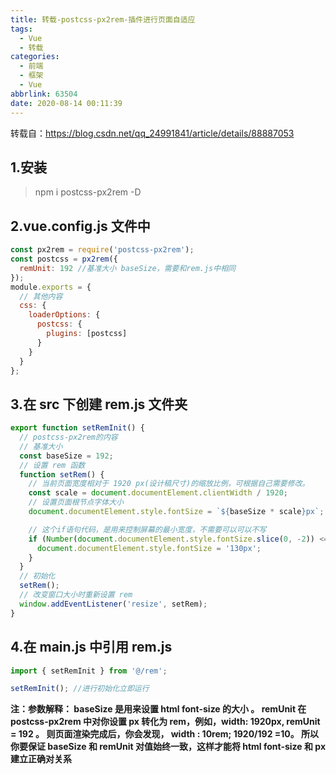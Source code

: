 ```yaml
---
title: 转载-postcss-px2rem-插件进行页面自适应
tags:
  - Vue
  - 转载
categories:
  - 前端
  - 框架
  - Vue
abbrlink: 63504
date: 2020-08-14 00:11:39
---
```


转载自：https://blog.csdn.net/qq_24991841/article/details/88887053

<!-- more -->

## 1.安装

> npm i postcss-px2rem -D

## 2.vue.config.js 文件中

```js
const px2rem = require('postcss-px2rem');
const postcss = px2rem({
  remUnit: 192 //基准大小 baseSize，需要和rem.js中相同
});
module.exports = {
  // 其他内容
  css: {
    loaderOptions: {
      postcss: {
        plugins: [postcss]
      }
    }
  }
};
```

## 3.在 src 下创建 rem.js 文件夹

```js
export function setRemInit() {
  // postcss-px2rem的内容
  // 基准大小
  const baseSize = 192;
  // 设置 rem 函数
  function setRem() {
    // 当前页面宽度相对于 1920 px(设计稿尺寸)的缩放比例，可根据自己需要修改。
    const scale = document.documentElement.clientWidth / 1920;
    // 设置页面根节点字体大小
    document.documentElement.style.fontSize = `${baseSize * scale}px`;

    // 这个if语句代码，是用来控制屏幕的最小宽度，不需要可以可以不写
    if (Number(document.documentElement.style.fontSize.slice(0, -2)) <= 130) {
      document.documentElement.style.fontSize = '130px';
    }
  }
  // 初始化
  setRem();
  // 改变窗口大小时重新设置 rem
  window.addEventListener('resize', setRem);
}
```

## 4.在 main.js 中引用 rem.js

```js
import { setRemInit } from '@/rem';

setRemInit(); //进行初始化立即运行
```

**注：参数解释：
baseSize 是用来设置 html font-size 的大小 。
remUnit 在 postcss-px2rem 中对你设置 px 转化为 rem，例如，width: 1920px, remUnit = 192 。 则页面渲染完成后，你会发现， width : 10rem; 1920/192 =10。 所以你要保证 baseSize 和 remUnit 对值始终一致，这样才能将 html font-size 和 px 建立正确对关系**
